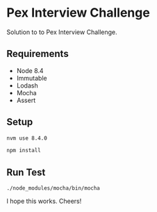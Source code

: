 # Pex Interview Challenge

Solution to to Pex Interview Challenge.

## Requirements

- Node 8.4
- Immutable
- Lodash
- Mocha
- Assert

## Setup

```bash
nvm use 8.4.0

npm install
```

## Run Test

```
./node_modules/mocha/bin/mocha
```

I hope this works. Cheers!
